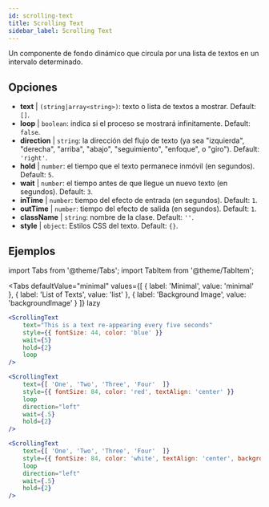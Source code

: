 ```yaml
---
id: scrolling-text
title: Scrolling Text
sidebar_label: Scrolling Text
---
```


Un componente de fondo dinámico que circula por una lista de textos en un intervalo determinado.

## Opciones

* __text__ | `(string|array<string>)`: texto o lista de textos a mostrar. Default: `[]`.
* __loop__ | `boolean`: indica si el proceso se mostrará infinitamente. Default: `false`.
* __direction__ | `string`: la dirección del flujo de texto (ya sea "izquierda", "derecha", "arriba", "abajo", "seguimiento", "enfoque", o "giro"). Default: `'right'`.
* __hold__ | `number`: el tiempo que el texto permanece inmóvil (en segundos). Default: `5`.
* __wait__ | `number`: el tiempo antes de que llegue un nuevo texto (en segundos). Default: `3`.
* __inTime__ | `number`: tiempo del efecto de entrada (en segundos). Default: `1`.
* __outTime__ | `number`: tiempo del efecto de salida (en segundos). Default: `1`.
* __className__ | `string`: nombre de la clase. Default: `''`.
* __style__ | `object`: Estilos CSS del texto. Default: `{}`.


## Ejemplos


import Tabs from '@theme/Tabs';
import TabItem from '@theme/TabItem';

<Tabs
    defaultValue="minimal"
    values={[
        { label: 'Minimal', value: 'minimal' },
        { label: 'List of Texts', value: 'list' },
        { label: 'Background Image', value: 'backgroundImage' }
    ]}
    lazy
>

<TabItem value="minimal">

```jsx live
<ScrollingText
    text="This is a text re-appearing every five seconds"
    style={{ fontSize: 44, color: 'blue' }}
    wait={5}
    hold={2}
    loop
/>
```

</TabItem>

<TabItem value="list">

```jsx live
<ScrollingText
    text={[ 'One', 'Two', 'Three', 'Four'  ]}
    style={{ fontSize: 84, color: 'red', textAlign: 'center' }}
    loop
    direction="left"
    wait={.5}
    hold={2}
/>
```

</TabItem>

<TabItem value="backgroundImage">

```jsx live
<ScrollingText
    text={[ 'One', 'Two', 'Three', 'Four'  ]}
    style={{ fontSize: 84, color: 'white', textAlign: 'center', backgroundImage: 'url(https://bit.ly/3qlRgoR)', backgroundSize: '1200px 200px' }}
    loop
    direction="left"
    wait={.5}
    hold={2}
/>
```

</TabItem>

</Tabs>
